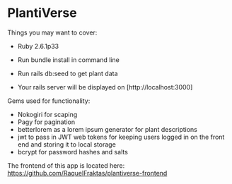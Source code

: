 # PlantiVerse


Things you may want to cover:

* Ruby 2.6.1p33

* Run bundle install in command line

* Run rails db:seed to get plant data

* Your rails server will be displayed on [http://localhost:3000]

Gems used for functionality:
* Nokogiri for scaping
* Pagy for pagination
* betterlorem as a lorem ipsum generator for plant descriptions
* jwt to pass in JWT web tokens for keeping users logged in on the front end and storing it to local storage
* bcrypt for password hashes and salts


The frontend of this app is located here: 
https://github.com/RaquelFraktas/plantiverse-frontend

